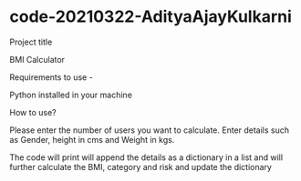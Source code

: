 # code-20210322-AdityaAjayKulkarni

Project title

BMI Calculator

Requirements to use - 

Python installed in your machine

How to use?

Please enter the number of users you want to calculate.
Enter details such as Gender, height in cms and Weight in kgs.

The code will print will append the details as a dictionary in a list and will further calculate the BMI, category and risk and update the dictionary
